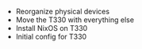 - Reorganize physical devices
- Move the T330 with everything else
- Install NixOS on T330
- Initial config for T330